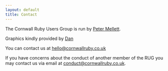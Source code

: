 ```yaml
---
layout: default
title: Contact
---
```

The Cornwall Ruby Users Group is run by [Peter Mellett](https://twitter.com/mellett68).

Graphics kindly provided by [Dan](https://twitter.com/DanNetherton)

You can contact us at [hello@cornwallruby.co.uk](mailto:hello@cornwallruby.co.uk)

If you have concerns about the conduct of another member of the RUG you may contact us via email at [conduct@cornwallruby.co.uk](mailto:conduct@cornwallruby.co.uk).
